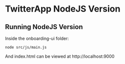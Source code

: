 # TwitterApp NodeJS Version

## Running NodeJS Version
Inside the onboarding-ui folder:
```
node src/js/main.js
```
And index.html can be viewed at http://localhost:9000

